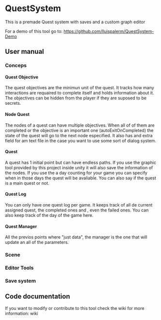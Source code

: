 # QuestSystem
This is a premade Quest system with saves and a custom graph editor

For a demo of this tool go to: https://github.com/lluispalerm/QuestSystem-Demo

## User manual

### Conceps
#### Quest Objective
The quest objectives are the minimun unit of the quest. It tracks how many interactions are requaired to complete itself and holds information about it. The objectives can be hidden from the player if they are suposed to be secrets.
#### Node Quest
The nodes of a quest can have multiple objectives. When all of of them are completed or the objective is an important one (autoExitOnCompleted) the state of the quest will go to the next node especified. It also has and extra field for am text file in the case you want to use some sort of dialog system.
#### Quest
A quest has 1 initial point but can have endless paths. If you use the graphic tool provided by this project inside unity it will also save the information of the nodes. If you use the a day counting for your game you can specify when in those days the quest will be avaliable. You can also say if the quest is a main quest or not.
#### Quest Log 
You can only have one quest log per game. It keeps track of all de current assigned quest, the completed ones and , even the failed ones. You can also keep track of the day of the game here. 
#### Quest Manager 
All the previos points where "just data", the manager is the one that will update an all of the parameters.

### Scene


### Editor Tools

### Save system
## Code documentation
If you want to modify or contribute to this tool check the wiki for more information: wiki

